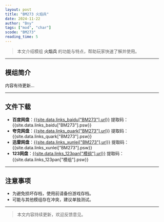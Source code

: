 ```yaml
---
layout: post
title: "BM273 火焰兵"
date: 2024-11-22
author: "Bny"
tags: ["mod", "char"]
scode: "BM273"
reading_time: 5
---
```


> 本文介绍模组 **火焰兵** 的功能与特点，帮助玩家快速了解并使用。

---

## 模组简介

内容有待更新...

---

## 文件下载
- **百度网盘**：[{{site.data.links_baidu["BM273"].url}}]({{site.data.links_baidu["BM273"].url}}) 提取码：{{site.data.links_baidu["BM273"].psw}}
- **夸克网盘**：[{{site.data.links_quark["BM273"].url}}]({{site.data.links_quark["BM273"].url}}) 提取码：{{site.data.links_quark["BM273"].psw}}
- **迅雷网盘**：[{{site.data.links_xunlei["BM273"].url}}]({{site.data.links_xunlei["BM273"].url}}) 提取码：{{site.data.links_xunlei["BM273"].psw}}
- **123网盘**：[{{site.data.links_123pan["模组"].url}}]({{site.data.links_123pan["模组"].url}}) 提取码：{{site.data.links_123pan["模组"].psw}}

---

## 注意事项
- 为避免损坏存档，使用前请备份游戏存档。
- 可能与其他模组存在冲突，建议单独测试。

---

> 本文内容持续更新，欢迎反馈意见。
